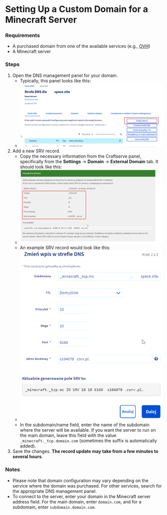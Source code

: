 # Setting Up a Custom Domain for a Minecraft Server

### Requirements

  * A purchased domain from one of the available services (e.g., [OVH](https://www.ovhcloud.com/en/domains/))
  * A Minecraft server


### Steps

1. Open the DNS management panel for your domain.
    - Typically, this panel looks like this:
    - ![image](./img/domena/ovh_dns_panel.png)
2. Add a new SRV record.
    - Copy the necessary information from the Craftserve panel, specifically from the **Settings** -> **Domain** -> **External Domain** tab. It should look like this:
    - ![image](./img/domena/craftserve_domain_panel.png)
    - An example SRV record would look like this:
    - ![image](./img/domena/ovh_srv_record.png)
    - In the subdomain/name field, enter the name of the subdomain where the server will be available. If you want the server to run on the main domain, leave this field with the value `_minecraft._tcp.domain.com` (sometimes the suffix is automatically added).
3. Save the changes. **The record update may take from a few minutes to several hours**.

### Notes
- Please note that domain configuration may vary depending on the service where the domain was purchased. For other services, search for the appropriate DNS management panel.
- To connect to the server, enter your domain in the Minecraft server address field. For the main domain, enter `domain.com`, and for a subdomain, enter `subdomain.domain.com`.
